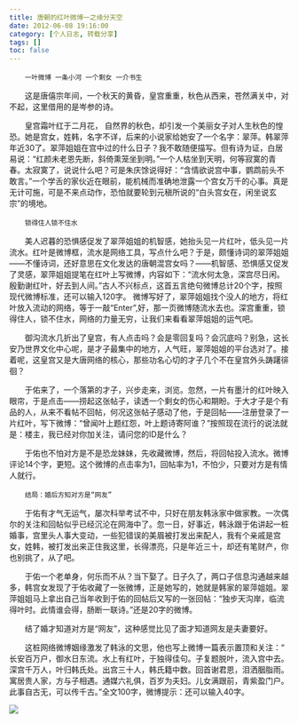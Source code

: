```yaml
---
title: 唐朝的红叶微博一之缘分天空
date: 2012-06-08 19:16:00
category: [个人日志, 转载分享]
tags: []
toc: false
---
```

　　`一叶微博 一条小河 一个剩女 一介书生`

　　这是唐僖宗年间，一个秋天的黄昏，皇宫重重，秋色从西来，苍然满关中，对不起，这里借用的是岑参的诗。
<!-- more -->
　　皇宫霜叶红于二月花， 自然界的秋色，却引发一个美丽女子对人生秋色的惶恐。她是宫女，姓韩，名字不详，后来的小说家给她安了一个名字：翠萍。韩翠萍年近30了。翠萍姐姐在宫中过的什么日子？我不敢随便描写。但有诗为证，白居易说：“红颜未老恩先断，斜倚熏笼坐到明。”一个人枯坐到天明，何等寂寞的青春。太寂寞了，说说什么吧？可是朱庆馀说得好：“含情欲说宫中事，鹦鹉前头不敢言。”一个学舌的家伙近在眼前，能机械而准确地泄露一个宫女万千的心事。真是无计可施，可是不来点动作，恐怕就要轮到元稹所说的“白头宫女在，闲坐说玄宗”的境地。

 

　　`锁得住人锁不住水`

 

　　美人迟暮的恐惧感促发了翠萍姐姐的机智感，她抬头见一片红叶，低头见一片流水。红叶是微博框，流水是网络工具，写点什么吧？于是，颇懂诗词的翠萍姐姐——不懂诗词，还好意思在文化发达的唐朝混宫女吗？——机智感、恐惧感又促发了灵感，翠萍姐姐提笔在红叶上写微博，内容如下：“流水何太急，深宫尽日闲。殷勤谢红叶，好去到人间。”古人不兴标点，这首五言绝句微博总计20个字，按照现代微博标准，还可以输入120字。 微博写好了，翠萍姐姐找个没人的地方，将红叶放入流动的网络，等于一敲“Enter”,好，那一页微博随流水去也。深宫重重，锁得住人，锁不住水，网络的力量无穷，让我们来看看翠萍姐姐的运气吧。

　　御沟流水几折出了皇宫，有人点击吗？会是零回复吗？会沉底吗？别急，这长安乃世界文化中心呢，是才子最集中的地方，人气旺，翠萍姐姐的平台选对了。接着呢，这皇宫又是大唐网络的核心，那些功名心切的才子几个不在皇宫外头踌躇徘徊？

　　于佑来了，一个落第的才子，兴步走来，浏览。忽然，一片有墨汁的红叶映入眼帘，于是点击——捞起这张帖子，读透一个剩女的伤心和期盼。于大才子是个有品的人，从来不看帖不回帖，何况这张帖子感动了他，于是回帖——注册登录了一片红叶，写下微博：“曾闻叶上题红怨，叶上题诗寄阿谁？”按照现在流行的说法就是：楼主，我已经对你加关注，请问您的ID是什么？

　　于佑也不怕对方是不是恐龙妹妹，先收藏微博，然后，将回帖投入流水。微博评论14个字，更短。这个微博的点击率为1，回帖率为1，不怕少，只要对方是有情人就行。


　　`结局：婚后方知对方是“网友”`

 

　　于佑有才气无运气，屡次科举考试不中，只好在朋友韩泳家中做家教。一次偶尔的关注和回帖似乎已经沉沦在网海中了。忽一日，好事近，韩泳跟于佑讲起一桩婚事，宫里头人事大变动，一些犯错误的美眉被打发出来配人，我有个亲戚是宫女，姓韩，被打发出来正住我这里，长得漂亮，只是年近三十，却还有笔财产，你也别挑了，从了吧。

 

　　于佑一个老单身，何乐而不从？当下娶了。日子久了，两口子信息沟通越来越多，韩宫女发现了于佑收藏了一张微博，正是她写的，她就是韩家的翠萍姐姐。翠萍姐姐马上拿出自己当年收到于佑的回帖后又写的一张回帖：“独步天沟岸，临流得叶时。此情谁会得，肠断一联诗。”还是20字的微博。

 

　　结了婚才知道对方是“网友”，这种感觉比见了面才知道网友是夫妻要好。

 

　　这桩网络微博姻缘激发了韩泳的文思，他也写上微博一篇表示置顶和关注：“　长安百万户，御水日东流。水上有红叶，于独得佳句。子复题脱叶，流入宫中去。深宫千万人，叶归韩氏处。出宫三十人，韩氏籍中数。回首谢君恩，泪洒胭脂雨。寓居贵人家，方与子相遇。通媒六礼俱，百岁为夫妇。儿女满跟前，青紫盈门户。此事自古无，可以传千古。”全文100字，微博提示：还可以输入40字。

<img src="http://photocdn.sohu.com/20101110/Img277516709.jpg" />